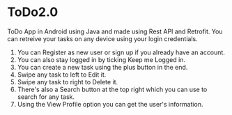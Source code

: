 # ToDo2.0

ToDo App in Android using Java and made using Rest API and Retrofit.
You can retreive your tasks on any device using your login credentials.

1. You can Register as new user or sign up if you already have an account.
2. You can also stay logged in by ticking Keep me Logged in.
3. You can create a new task using the plus button in the end.
4. Swipe any task to left to Edit it.
5. Swipe any task to right to Delete it.
6. There's also a Search button at the top right which you can use to search for any task.
7. Using the View Profile option you can get the user's information.
